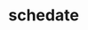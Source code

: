 # schedate

<!--
Badges:
- travis
- gitter
- npm version
- npm downloads
- david.dm deps
- david.dm devdeps
- coveralls
- code climate
- appvayer
- codecov
- gratipay
- requires.io
-->
